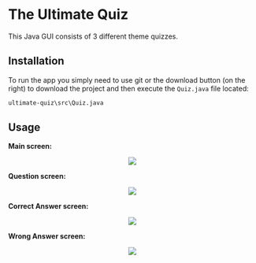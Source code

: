 # The Ultimate Quiz

This Java GUI consists of 3 different theme quizzes.

## Installation

To run the app you simply need to use git or the download button (on the right) to download the project and then execute the ```Quiz.java``` file located:

```bash
ultimate-quiz\src\Quiz.java
```

## Usage

**Main screen:**

<p align="center">
  <img src="https://i.ibb.co/pPD5fG1/image.png">
</p>

**Question screen:**

<p align="center">
  <img src="https://i.ibb.co/W2tLdbk/q1.png">
</p>

**Correct Answer screen:**

<p align="center">
  <img src="https://i.ibb.co/7CR5WcD/image.png">
</p>

**Wrong Answer screen:**

<p align="center">
  <img src="https://i.ibb.co/FK7kBb7/image.png">
</p>
